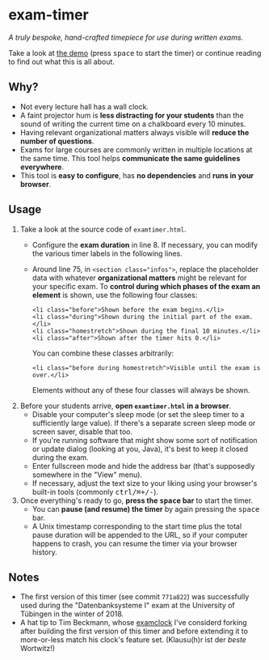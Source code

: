 # exam-timer

*A truly bespoke, hand-crafted timepiece for use during written exams.*

Take a look at [the demo](https://doersino.github.io/exam-timer/examtimer.html) (press <kbd>space</kbd> to start the timer) or continue reading to find out what this is all about.

<!-- TODO photo -->


## Why?

* Not every lecture hall has a wall clock.
* A faint projector hum is **less distracting for your students** than the sound of writing the current time on a chalkboard every 10 minutes.
* Having relevant organizational matters always visible will **reduce the number of questions**.
* Exams for large courses are commonly written in multiple locations at the same time. This tool helps **communicate the same guidelines everywhere**.
* This tool is **easy to configure**, has **no dependencies** and **runs in your browser**.


## Usage

1. Take a look at the source code of `examtimer.html`.
    * Configure the **exam duration** in line 8. If necessary, you can modify the various timer labels in the following lines.
    * Around line 75, in `<section class="infos">`, replace the placeholder data with whatever **organizational matters** might be relevant for your specific exam. To **control during which phases of the exam an element** is shown, use the following four classes:

        ```
        <li class="before">Shown before the exam begins.</li>
        <li class="during">Shown during the initial part of the exam.</li>
        <li class="homestretch">Shown during the final 10 minutes.</li>
        <li class="after">Shown after the timer hits 0.</li>
        ```

        You can combine these classes arbitrarily:

        ```
        <li class="before during homestretch">Visible until the exam is over.</li>
        ```

        Elements without any of these four classes will always be shown.
2. Before your students arrive, **open `examtimer.html` in a browser**.
    * Disable your computer's sleep mode (or set the sleep timer to a sufficiently large value). If there's a separate screen sleep mode or screen saver, disable that too.
    * If you're running software that might show some sort of notification or update dialog (looking at you, Java), it's best to keep it closed during the exam.
    * Enter fullscreen mode and hide the address bar (that's supposedly somewhere in the "View" menu).
    * If necessary, adjust the text size to your liking using your browser's built-in tools (commonly <kbd>ctrl/⌘</kbd><kbd>+/-</kbd>).
3. Once everything's ready to go, **press the <kbd>space</kbd> bar** to start the timer.
    * You can **pause (and resume) the timer** by again pressing the <kbd>space</kbd> bar.
    * A Unix timestamp corresponding to the start time plus the total pause duration will be appended to the URL, so if your computer happens to crash, you can resume the timer via your browser history.


## Notes

* The first version of this timer (see commit `771a822`) was successfully used during the "Datenbanksysteme I" exam at the University of Tübingen in the winter of 2018. <!-- TODO info1 -->
* A hat tip to Tim Beckmann, whose [examclock](https://github.com/elogy/examclock) I've considerd forking after building the first version of this timer and before extending it to more-or-less match his clock's feature set. (Klausu(h)r ist der *beste* Wortwitz!)
